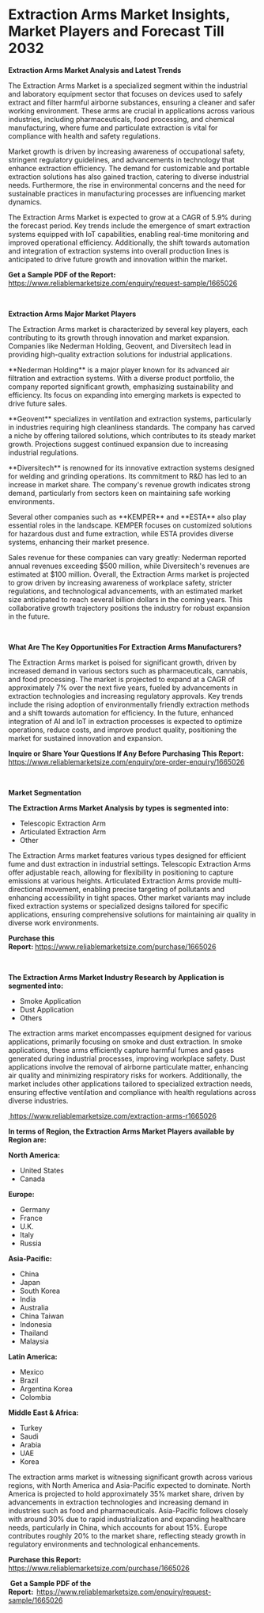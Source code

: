 <p><h1>Extraction Arms Market Insights, Market Players and Forecast Till 2032</h1></p><p><strong>Extraction Arms Market Analysis and Latest Trends</strong></p>
<p><p>The Extraction Arms Market is a specialized segment within the industrial and laboratory equipment sector that focuses on devices used to safely extract and filter harmful airborne substances, ensuring a cleaner and safer working environment. These arms are crucial in applications across various industries, including pharmaceuticals, food processing, and chemical manufacturing, where fume and particulate extraction is vital for compliance with health and safety regulations.</p><p>Market growth is driven by increasing awareness of occupational safety, stringent regulatory guidelines, and advancements in technology that enhance extraction efficiency. The demand for customizable and portable extraction solutions has also gained traction, catering to diverse industrial needs. Furthermore, the rise in environmental concerns and the need for sustainable practices in manufacturing processes are influencing market dynamics.</p><p>The Extraction Arms Market is expected to grow at a CAGR of 5.9% during the forecast period. Key trends include the emergence of smart extraction systems equipped with IoT capabilities, enabling real-time monitoring and improved operational efficiency. Additionally, the shift towards automation and integration of extraction systems into overall production lines is anticipated to drive future growth and innovation within the market.</p></p>
<p><strong>Get a Sample PDF of the Report:&nbsp;</strong> <a href="https://www.reliablemarketsize.com/enquiry/request-sample/1665026?utm_campaign=3584&utm_medium=2&utm_source=Github&utm_content=ia&utm_term=17042025&utm_id=extraction-arms">https://www.reliablemarketsize.com/enquiry/request-sample/1665026</a></p>
<p>&nbsp;</p>
<p><strong>Extraction Arms Major Market Players</strong></p>
<p><p>The Extraction Arms market is characterized by several key players, each contributing to its growth through innovation and market expansion. Companies like Nederman Holding, Geovent, and Diversitech lead in providing high-quality extraction solutions for industrial applications.</p><p>**Nederman Holding** is a major player known for its advanced air filtration and extraction systems. With a diverse product portfolio, the company reported significant growth, emphasizing sustainability and efficiency. Its focus on expanding into emerging markets is expected to drive future sales.</p><p>**Geovent** specializes in ventilation and extraction systems, particularly in industries requiring high cleanliness standards. The company has carved a niche by offering tailored solutions, which contributes to its steady market growth. Projections suggest continued expansion due to increasing industrial regulations.</p><p>**Diversitech** is renowned for its innovative extraction systems designed for welding and grinding operations. Its commitment to R&D has led to an increase in market share. The company's revenue growth indicates strong demand, particularly from sectors keen on maintaining safe working environments.</p><p>Several other companies such as **KEMPER** and **ESTA** also play essential roles in the landscape. KEMPER focuses on customized solutions for hazardous dust and fume extraction, while ESTA provides diverse systems, enhancing their market presence.</p><p>Sales revenue for these companies can vary greatly: Nederman reported annual revenues exceeding $500 million, while Diversitech's revenues are estimated at $100 million. Overall, the Extraction Arms market is projected to grow driven by increasing awareness of workplace safety, stricter regulations, and technological advancements, with an estimated market size anticipated to reach several billion dollars in the coming years. This collaborative growth trajectory positions the industry for robust expansion in the future.</p></p>
<p>&nbsp;</p>
<p><strong>What Are The Key Opportunities For Extraction Arms Manufacturers?</strong></p>
<p><p>The Extraction Arms market is poised for significant growth, driven by increased demand in various sectors such as pharmaceuticals, cannabis, and food processing. The market is projected to expand at a CAGR of approximately 7% over the next five years, fueled by advancements in extraction technologies and increasing regulatory approvals. Key trends include the rising adoption of environmentally friendly extraction methods and a shift towards automation for efficiency. In the future, enhanced integration of AI and IoT in extraction processes is expected to optimize operations, reduce costs, and improve product quality, positioning the market for sustained innovation and expansion.</p></p>
<p><strong>Inquire or Share Your Questions If Any Before Purchasing This Report:</strong> <a href="https://www.reliablemarketsize.com/enquiry/pre-order-enquiry/1665026?utm_campaign=3584&utm_medium=2&utm_source=Github&utm_content=ia&utm_term=17042025&utm_id=extraction-arms">https://www.reliablemarketsize.com/enquiry/pre-order-enquiry/1665026</a></p>
<p>&nbsp;</p>
<p><strong>Market Segmentation</strong></p>
<p><strong>The Extraction Arms Market Analysis by types is segmented into:</strong></p>
<p><ul><li>Telescopic Extraction Arm</li><li>Articulated Extraction Arm</li><li>Other</li></ul></p>
<p><p>The Extraction Arms market features various types designed for efficient fume and dust extraction in industrial settings. Telescopic Extraction Arms offer adjustable reach, allowing for flexibility in positioning to capture emissions at various heights. Articulated Extraction Arms provide multi-directional movement, enabling precise targeting of pollutants and enhancing accessibility in tight spaces. Other market variants may include fixed extraction systems or specialized designs tailored for specific applications, ensuring comprehensive solutions for maintaining air quality in diverse work environments.</p></p>
<p><strong>Purchase this Report:&nbsp;</strong><a href="https://www.reliablemarketsize.com/purchase/1665026?utm_campaign=3584&utm_medium=2&utm_source=Github&utm_content=ia&utm_term=17042025&utm_id=extraction-arms">https://www.reliablemarketsize.com/purchase/1665026</a></p>
<p>&nbsp;</p>
<p><strong>The Extraction Arms Market Industry Research by Application is segmented into:</strong></p>
<p><ul><li>Smoke Application</li><li>Dust Application</li><li>Others</li></ul></p>
<p><p>The extraction arms market encompasses equipment designed for various applications, primarily focusing on smoke and dust extraction. In smoke applications, these arms efficiently capture harmful fumes and gases generated during industrial processes, improving workplace safety. Dust applications involve the removal of airborne particulate matter, enhancing air quality and minimizing respiratory risks for workers. Additionally, the market includes other applications tailored to specialized extraction needs, ensuring effective ventilation and compliance with health regulations across diverse industries.</p></p>
<p><a href="https://www.reliablemarketsize.com/extraction-arms-r1665026?utm_campaign=3584&utm_medium=2&utm_source=Github&utm_content=ia&utm_term=17042025&utm_id=extraction-arms">&nbsp;https://www.reliablemarketsize.com/extraction-arms-r1665026</a></p>
<p><strong>In terms of Region, the Extraction Arms Market Players available by Region are:</strong></p>
<p>
    <p> <strong> North America: </strong>
        <ul>
            <li>United States</li>
            <li>Canada</li>
        </ul>
        </p> 
    <p> <strong> Europe: </strong>
        <ul>
            <li>Germany</li>
            <li>France</li>
            <li>U.K.</li>
            <li>Italy</li>
            <li>Russia</li>
        </ul>
        </p> 
    <p> <strong> Asia-Pacific: </strong>
        <ul>
            <li>China</li>
            <li>Japan</li>
            <li>South Korea</li>
            <li>India</li>
            <li>Australia</li>
            <li>China Taiwan</li>
            <li>Indonesia</li>
            <li>Thailand</li>
            <li>Malaysia</li>
        </ul>
        </p> 
    <p> <strong> Latin America: </strong>
        <ul>
            <li>Mexico</li>
            <li>Brazil</li>
            <li>Argentina Korea</li>
            <li>Colombia</li>
        </ul>
        </p> 
    <p> <strong> Middle East & Africa: </strong>
        <ul>
            <li>Turkey</li>
            <li>Saudi</li>
            <li>Arabia</li>
            <li>UAE</li>
            <li>Korea</li>
        </ul>
    </p>
    </p>
<p><p>The extraction arms market is witnessing significant growth across various regions, with North America and Asia-Pacific expected to dominate. North America is projected to hold approximately 35% market share, driven by advancements in extraction technologies and increasing demand in industries such as food and pharmaceuticals. Asia-Pacific follows closely with around 30% due to rapid industrialization and expanding healthcare needs, particularly in China, which accounts for about 15%. Europe contributes roughly 20% to the market share, reflecting steady growth in regulatory environments and technological enhancements.</p></p>
<p><strong>Purchase this Report: </strong><a href="https://www.reliablemarketsize.com/purchase/1665026?utm_campaign=3584&utm_medium=2&utm_source=Github&utm_content=ia&utm_term=17042025&utm_id=extraction-arms">https://www.reliablemarketsize.com/purchase/1665026</a></p>
<p>&nbsp;<strong>Get a Sample PDF of the Report:&nbsp;&nbsp;</strong><a href="https://www.reliablemarketsize.com/enquiry/request-sample/1665026?utm_campaign=3584&utm_medium=2&utm_source=Github&utm_content=ia&utm_term=17042025&utm_id=extraction-arms">https://www.reliablemarketsize.com/enquiry/request-sample/1665026</a></p>
<p><strong></strong></p>
<p><p></p><p></p><p></p></p>